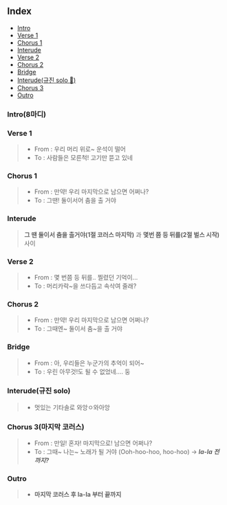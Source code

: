 ## Index
- [Intro](#Intro(8마디))
- [Verse 1](#verse-1)
- [Chorus 1](#chorus-1)
- [Interude](#Interude)
- [Verse 2](#verse-2)
- [Chorus 2](#chorus-2)
- [Bridge](#bridge)
- [Interude(규진 solo 🎸)](#interude(규진-solo))
- [Chorus 3](#chorus-3)
- [Outro](#outro)
### Intro(8마디)
### Verse 1
> - From : 우리 머리 위로~ 운석이 떨어
> - To : 사람들은 모른척! 고기만 뜯고 있네
### Chorus 1
>- From : 만약! 우리 마지막으로 남으면 어쩌나?
>- To :  그땐! 둘이서어 춤을 출 거야
### Interude
>**그 땐 둘이서 춤을 출거야(1절 코러스 마지막)** 과 **몇번 쯤 등 뒤를(2절 벌스 시작)** 사이
### Verse 2
> - From : 몇 번쯤 등 뒤를.. 찔렸던 기억이...
> - To : 머리카락~을 쓰다듬고 속삭여 줄래?
### Chorus 2
>- From : 만약! 우리 마지막으로 남으면 어쩌나?
>- To :  그때엔~ 둘이서 춤~을 출 거야
### Bridge
> - From : 아, 우리들은 누군가의 추억이 되어~
> - To : 우린 아무것!도 될 수 없었네.... 둥
### Interude(규진 solo)
>- 멋있는 기타솔로 와앙ㅇ와아앙
### Chorus 3(마지막 코러스)
> - From : 만일! 혼자! 마지막으로! 남으면 어쩌나?
> - To : 그때~ 나는~ 노래가 될 거야 (Ooh-hoo-hoo, hoo-hoo) → ***la-la 전까지?***
### Outro
>- **마지막 코러스 후 la-la 부터 끝까지**
